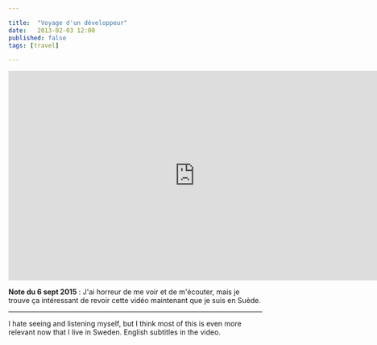 ```yaml
---

title:  "Voyage d'un développeur"
date:   2013-02-03 12:00
published: false
tags: [travel]

---
```


<iframe width="740" height="416" src="https://www.youtube.com/embed/0Z1SLd_3qhw?rel=0" frameborder="0" allowfullscreen></iframe>


**Note du 6 sept 2015** : J'ai horreur de me voir et de m'écouter, mais je trouve ça intéressant de revoir cette vidéo maintenant que je suis en Suède.

___

I hate seeing and listening myself, but I think most of this is even more relevant now that I live in Sweden. English subtitles in the video.
